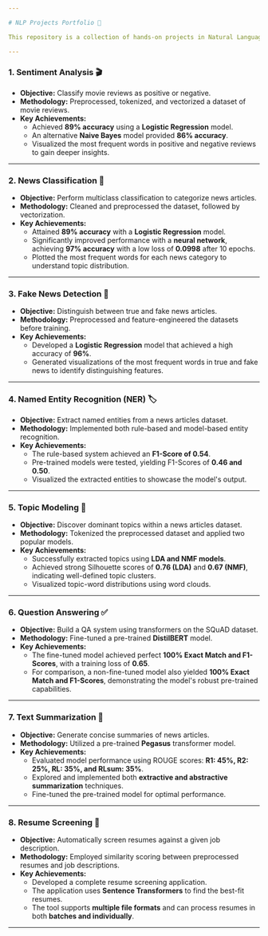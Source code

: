 ```yaml
---

# NLP Projects Portfolio 🧠

This repository is a collection of hands-on projects in Natural Language Processing, demonstrating a range of tasks from fundamental text classification to advanced transformer-based models. Each project highlights a specific NLP technique and its application, with a focus on real-world metrics and actionable results.

---
```


### 1. Sentiment Analysis 🎬
* **Objective:** Classify movie reviews as positive or negative.
* **Methodology:** Preprocessed, tokenized, and vectorized a dataset of movie reviews.
* **Key Achievements:**
    * Achieved **89% accuracy** using a **Logistic Regression** model.
    * An alternative **Naive Bayes** model provided **86% accuracy**.
    * Visualized the most frequent words in positive and negative reviews to gain deeper insights.

---

### 2. News Classification 📰
* **Objective:** Perform multiclass classification to categorize news articles.
* **Methodology:** Cleaned and preprocessed the dataset, followed by vectorization.
* **Key Achievements:**
    * Attained **89% accuracy** with a **Logistic Regression** model.
    * Significantly improved performance with a **neural network**, achieving **97% accuracy** with a low loss of **0.0998** after 10 epochs.
    * Plotted the most frequent words for each news category to understand topic distribution.

---

### 3. Fake News Detection 💯
* **Objective:** Distinguish between true and fake news articles.
* **Methodology:** Preprocessed and feature-engineered the datasets before training.
* **Key Achievements:**
    * Developed a **Logistic Regression** model that achieved a high accuracy of **96%**.
    * Generated visualizations of the most frequent words in true and fake news to identify distinguishing features.

---

### 4. Named Entity Recognition (NER) 🏷️
* **Objective:** Extract named entities from a news articles dataset.
* **Methodology:** Implemented both rule-based and model-based entity recognition.
* **Key Achievements:**
    * The rule-based system achieved an **F1-Score of 0.54**.
    * Pre-trained models were tested, yielding F1-Scores of **0.46 and 0.50**.
    * Visualized the extracted entities to showcase the model's output.

---

### 5. Topic Modeling 📖
* **Objective:** Discover dominant topics within a news articles dataset.
* **Methodology:** Tokenized the preprocessed dataset and applied two popular models.
* **Key Achievements:**
    * Successfully extracted topics using **LDA and NMF models**.
    * Achieved strong Silhouette scores of **0.76 (LDA)** and **0.67 (NMF)**, indicating well-defined topic clusters.
    * Visualized topic-word distributions using word clouds.

---

### 6. Question Answering ✅
* **Objective:** Build a QA system using transformers on the SQuAD dataset.
* **Methodology:** Fine-tuned a pre-trained **DistilBERT** model.
* **Key Achievements:**
    * The fine-tuned model achieved perfect **100% Exact Match and F1-Scores**, with a training loss of **0.65**.
    * For comparison, a non-fine-tuned model also yielded **100% Exact Match and F1-Scores**, demonstrating the model's robust pre-trained capabilities.

---

### 7. Text Summarization 📝
* **Objective:** Generate concise summaries of news articles.
* **Methodology:** Utilized a pre-trained **Pegasus** transformer model.
* **Key Achievements:**
    * Evaluated model performance using ROUGE scores: **R1: 45%, R2: 25%, RL: 35%, and RLsum: 35%**.
    * Explored and implemented both **extractive and abstractive summarization** techniques.
    * Fine-tuned the pre-trained model for optimal performance.

---

### 8. Resume Screening 🎯
* **Objective:** Automatically screen resumes against a given job description.
* **Methodology:** Employed similarity scoring between preprocessed resumes and job descriptions.
* **Key Achievements:**
    * Developed a complete resume screening application.
    * The application uses **Sentence Transformers** to find the best-fit resumes.
    * The tool supports **multiple file formats** and can process resumes in both **batches and individually**.

---
